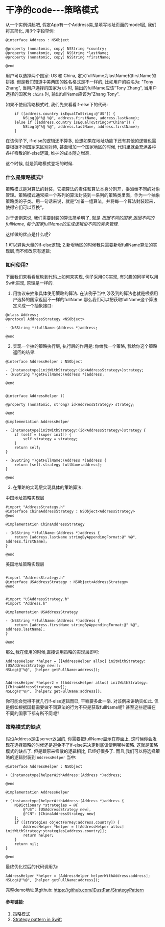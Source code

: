 # 干净的code---策略模式

从一个实例讲起吧, 假定App有一个Address类,是填写地址页面的model层, 我们将其简化, 用3个字段举例:

```
@interface Address : NSObject

@property (nonatomic, copy) NSString *country;
@property (nonatomic, copy) NSString *lastName;
@property (nonatomic, copy) NSString *firstName;

@end
```

用户可以选择两个国家: US 和 China, 定义fullName为lastName和firstName的拼接. 但是我们知道中美两国的姓名格式是不一样的, 比如用户的姓名为: "Tony Zhang", 
当用户选择的国家为 `US` 时, 输出的fullName应该"Tony Zhang",
当用户选择的国家为 `China` 时, 输出fullName应该为"Zhang Tony".

如果不使用策略模式时, 我们先来看看if-else下的代码:

```
    if ([address.country isEqualToString:@"US"]) {
        NSLog(@"%@ %@", address.firstName, address.lastName);
    }else if ([address.country isEqualToString:@"China"]) {
        NSLog(@"%@ %@", address.lastName, address.firstName);
    }
```

在该例子下, if-else的逻辑还不算多, 设想如果在地址功能下还有其他的逻辑也需要根据不同国家来区别对待, 甚至增加一个国家地区的时候, 代码里就会充满各种各样零散的if-else逻辑, 维护的成本随之增高.

这个时候, 就是策略模式登场的时候.

### 什么是策略模式?

策略模式是对算法的封装，它把算法的责任和算法本身分割开，委派给不同的对象管理。策略模式通常把一个系列的算法封装到一系列的策略类里面，作为一个抽象策略类的子类。用一句话来说，就是“准备一组算法，并将每一个算法封装起来，使得它们可以互换”。

对于该例来说, 我们需要封装的算法简单明了, 就是 *根据不同的国家,返回不同的fullName, 每个国家fullName的生成逻辑由不同的类来管理*.

这样做的优点是什么呢?

1.可以避免大量的if-else逻辑;
2.新增地区的时候我只需要新增fullName算法的实现层,而不修改原有逻辑;

### 如何使用?

下面我们来看看反映到代码上如何来实现, 例子采用OC实现, 有兴趣的同学可以用Swift实现, 原理是一样的.

1. 用协议来抽象具体使用策略的算法. 在该例子当中,涉及到的算法也就是根据用户选择的国家返回不一样的fullName.那么我们可以把获取fullName这个算法定义成一个抽象接口:

```
@class Address;
@protocol AddressStrategy <NSObject>

- (NSString *)fullName:(Address *)address;

@end
```

2. 实现一个抽的策略执行层, 执行层的作用是: 你给我一个策略, 我给你这个策略返回的结果:

```
@interface AddressHelper : NSObject

- (instancetype)initWithStrategy:(id<AddressStrategy>)strategy;
- (NSString *)getFullName:(Address *)address;

@end


@interface AddressHelper ()

@property (nonatomic, strong) id<AddressStrategy> strategy;

@end

@implementation AddressHelper

- (instancetype)initWithStrategy:(id<AddressStrategy>)strategy {
    if (self = [super init]) {
        self.strategy = strategy;
    }
    return self;
}

- (NSString *)getFullName:(Address *)address {
    return [self.strategy fullName:address];
}

@end
```

3. 在策略的实现层实现具体的策略算法:

中国地址策略实现层

```
#import "AddressStrategy.h"
@interface ChinaAddressStrategy : NSObject<AddressStrategy>
@end

@implementation ChinaAddressStrategy

- (NSString *)fullName:(Address *)address {
    return [address.lastName stringByAppendingFormat:@" %@", address.firstName];
}

@end

```

美国地址策略实现层

```

#import "AddressStrategy.h"
@interface USAddressStrategy : NSObject<AddressStrategy>
@end


#import "USAddressStrategy.h"
#import "Address.h"

@implementation USAddressStrategy

- (NSString *)fullName:(Address *)address {
    return [address.firstName stringByAppendingFormat:@" %@", address.lastName];
}

@end
```


那么,我在使用的时候,直接调用策略的实现层即可:

```
AddressHelper *helper = [[AddressHelper alloc] initWithStrategy:[USAddressStrategy new]];
NSLog(@"%@", [helper getFullName:address]);
    
    
AddressHelper *helper2 = [[AddressHelper alloc] initWithStrategy:[ChinaAddressStrategy new]];
NSLog(@"%@", [helper2 getFullName:address]);

```

你可能会觉得不就几行if-else逻辑而已, 干嘛要多此一举. 对该例来讲确实如此. 但是假如根据国籍需要做不同算法的行为不只是获取fullName呢? 甚至这些逻辑在不同的国家下都有所不同呢? 

### 策略模式的缺点

假设Address是由server返回的, 你需要把fullName显示在界面上. 这时候你会发现在选择策略的时候还是避免不了if-else来决定到底该使用哪种策略. 这就是策略模式的缺点了. 但是跟原来零散的逻辑相比, 已经好很多了.
而且,我们可以将选择策略的逻辑封装到 `AddressHelper` 当中:

```
@interface AddressHelper : NSObject

+ (instancetype)helperWithAddress:(Address *)address;

@end

@implementation AddressHelper

+ (instancetype)helperWithAddress:(Address *)address {
    NSDictionary *strategies = @{
        @"US": [USAddressStrategy new],
        @"CN": [ChinaAddressStrategy new]
    };
    if ([strategies objectForKey:address.country]) {
        AddressHelper *helper = [[AddressHelper alloc] initWithStrategy:strategies[address.country]];
        return helper;
    }
    return nil;
}

@end
```

最终优化过后的代码调用为:

```
AddressHelper *helper = [AddressHelper helperWithAddress:address];
NSLog(@"%@", [helper getFullName:address]);
```

完整demo地址见github: https://github.com/iDustPan/StrategyPattern 

#### 参考链接:

1. [策略模式](https://design-patterns.readthedocs.io/zh_CN/latest/behavioral_patterns/strategy.html)
2. [Strategy pattern in Swift](https://medium.com/flawless-app-stories/strategy-pattern-in-swift-1462dbddd9fe)



